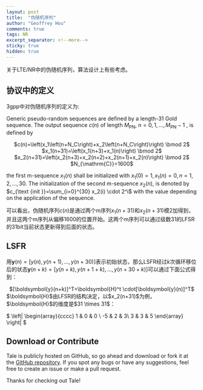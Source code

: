 ```yaml
---
layout: post
title:  "伪随机序列"
author: "Geoffrey Hou"
comments: true
tags: NR
excerpt_separator: <!--more-->
sticky: true
hidden: true
---
```


<head>
    <script src="https://cdn.mathjax.org/mathjax/latest/MathJax.js?config=TeX-AMS-MML_HTMLorMML" type="text/javascript"></script>
    <script type="text/x-mathjax-config">
        MathJax.Hub.Config({
            tex2jax: {
            skipTags: ['script', 'noscript', 'style', 'textarea', 'pre'],
            inlineMath: [['$','$']]
            }
        });
    </script>
</head>

关于LTE/NR中的伪随机序列，算法设计上有些考虑。<!--more-->

## 协议中的定义
3gpp中对伪随机序列的定义为:

Generic pseudo-random sequences are defined by a length-31 Gold sequence. The output sequence $c(n)$ of length $M_{\mathrm{PN}}$, $n=0,1, \ldots, M_{\mathrm{PN}}-1$ , is defined by 
<center>$c(n)=\left(x_1\left(n+N_C\right)+x_2\left(n+N_C\right)\right) \bmod 2$</center>
<center>$x_1(n+31)=\left(x_1(n+3)+x_1(n)\right) \bmod 2$</center>
<center>$x_2(n+31)=\left(x_2(n+3)+x_2(n+2)+x_2(n+1)+x_2(n)\right) \bmod 2$</center>
<center>$N_{\mathrm{C}}=1600$</center>

the first m-sequence $x_1(n)$ shall be initialized with $x_1(0)=1, x_1(n)=0, n=1,2, \ldots, 30$. The initialization of the second m-sequence $x_2(n)$, is denoted by $c_{\text {init }}=\sum_{i=0}^{30} x_2(i) \cdot 2^i$ with the value depending on the application of the sequence.

可以看出，伪随机序列$c(n)$是通过两个m序列$x_1(n+31)$和$x_2(n+31)$模2加得到，并且这两个m序列从偏移1600的位置开始。这两个m序列可以通过级数31的LFSR的31bit当前状态更新得到后面的状态。

## LSFR
用$\boldsymbol{y}(n)=[y(n), y(n+1), \ldots, y(n+30)]$表示初始状态，那么LSFR经过$k$次循环移位后的状态$\boldsymbol{y}(n+k)=[y(n+k), y(n+1+k), \ldots, y(n+30+k)]$可以通过下面公式得到：
<center>$[\boldsymbol{y}(n+k)]^T=\boldsymbol{H}^t \cdot[\boldsymbol{y}(n)]^T$</center>
$\boldsymbol{H}$由LFSR的结构决定，以$x_2(n+31)$为例，$\boldsymbol{H}$的维度是$31 \times 31$：

$
\left|
\begin{array}{cccc} 
    1  &  0   & 0 \\ 
   -5  &  2   & 3\\ 
    3  &  3   & 5 
\end{array}
\right|
$

## Download or Contribute
Tale is publicly hosted on GitHub, so go ahead and download or fork it at the [GitHub repository](https://github.com/chesterhow/tale). If you spot any bugs or have any suggestions, feel free to create an issue or make a pull request.

Thanks for checking out Tale!
